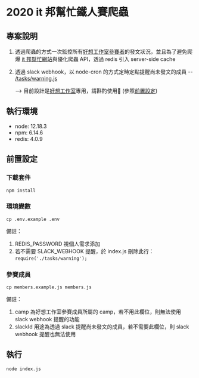 # 2020 it 邦幫忙鐵人賽爬蟲
## 專案說明 
1. 透過爬蟲的方式一次監控所有[好想工作室參賽者](https://ithelp.ithome.com.tw/2020-12th-ironman/signup/team/138)的發文狀況，並且為了避免爬爆 [it 邦幫忙網站](https://ithelp.ithome.com.tw/)與優化爬蟲 API，透過 redis 引入 server-side cache

2. 透過 slack webhook，以 node-cron 的方式定時定點提醒尚未發文的成員 -- [/tasks/warning.js](https://github.com/King0625/12th-ironman/blob/master/tasks/warning.js)

    --> 目前設計是[好想工作室](https://www.facebook.com/GoodideasStudio/)專用，請斟酌使用 (參照[前置設定](#running-environment))

<h2 id="running-environment">執行環境</h2>

- node: 12.18.3
- npm: 6.14.6
- redis: 4.0.9

## 前置設定
### 下載套件
`npm install`
### 環境變數
`cp .env.example .env`

備註：
1. REDIS_PASSWORD 視個人需求添加
2. 若不需要 SLACK_WEBHOOK 提醒，於 index.js 刪除此行：`require('./tasks/warning');`

### 參賽成員
`cp members.example.js members.js`

備註：
1. camp 為好想工作室參賽成員所屬的 camp，若不用此欄位，則無法使用 slack webhook 提醒的功能
2. slackId 用途為透過 slack 提醒尚未發文的成員，若不需要此欄位，則 slack webhook 提醒也無法使用

## 執行
`node index.js`